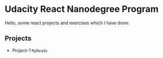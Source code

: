 # Udacity React Nanodegree Program

Hello, some react projects and exercises which I have done:

## Projects
   - Project-1 `MyReads`
